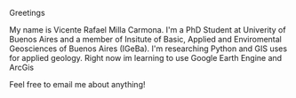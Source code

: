 Greetings

My name is Vicente Rafael Milla Carmona. I'm a PhD Student at Univerity of Buenos Aires and a member of Insitute of Basic, Applied and Enviromental Geosciences of Buenos Aires (IGeBa). I'm researching Python and GIS uses for applied geology.
Right now im learning to use Google Earth Engine and ArcGis

Feel free to email me about anything!

<!--
**Meowllapez/Meowllapez** is a ✨ _special_ ✨ repository because its `README.md` (this file) appears on your GitHub profile.

Here are some ideas to get you started:

- 🔭 I’m currently working on ...
- 🌱 I’m currently learning ...
- 👯 I’m looking to collaborate on ...
- 🤔 I’m looking for help with ...
- 💬 Ask me about ...
- 📫 How to reach me: ...
- 😄 Pronouns: ...
- ⚡ Fun fact: ...
-->
